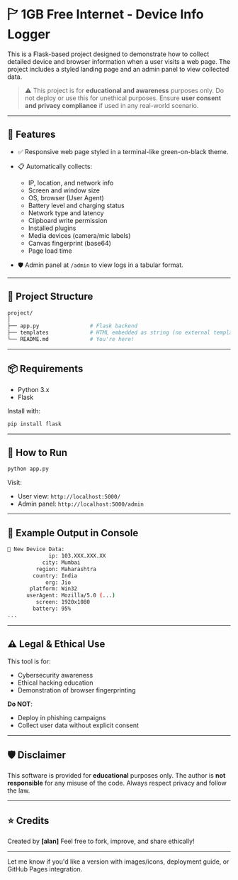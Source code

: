 
# 🏱 1GB Free Internet - Device Info Logger

This is a Flask-based project designed to demonstrate how to collect detailed device and browser information when a user visits a web page. The project includes a styled landing page and an admin panel to view collected data.

> ⚠️ This project is for **educational and awareness** purposes only. Do not deploy or use this for unethical purposes. Ensure **user consent and privacy compliance** if used in any real-world scenario.

---

## 🚀 Features

* ✅ Responsive web page styled in a terminal-like green-on-black theme.
* 📋 Automatically collects:

  * IP, location, and network info
  * Screen and window size
  * OS, browser (User Agent)
  * Battery level and charging status
  * Network type and latency
  * Clipboard write permission
  * Installed plugins
  * Media devices (camera/mic labels)
  * Canvas fingerprint (base64)
  * Page load time
* 🛡 Admin panel at `/admin` to view logs in a tabular format.

---

## 📂 Project Structure

```bash
project/
│
├── app.py                # Flask backend
├── templates             # HTML embedded as string (no external templates)
└── README.md             # You're here!
```

---


## 📦 Requirements

* Python 3.x
* Flask

Install with:

```bash
pip install flask
```

---

## 🔧 How to Run

```bash
python app.py
```

Visit:

* User view: `http://localhost:5000/`
* Admin panel: `http://localhost:5000/admin`

---

## 📜 Example Output in Console

```bash
🧠 New Device Data:
             ip: 103.XXX.XXX.XX
           city: Mumbai
         region: Maharashtra
        country: India
            org: Jio
       platform: Win32
      userAgent: Mozilla/5.0 (...)
         screen: 1920x1080
        battery: 95%
...
```

---

## ⚠️ Legal & Ethical Use

This tool is for:

* Cybersecurity awareness
* Ethical hacking education
* Demonstration of browser fingerprinting

**Do NOT**:

* Deploy in phishing campaigns
* Collect user data without explicit consent

---

## 🛡 Disclaimer

This software is provided for **educational** purposes only. The author is **not responsible** for any misuse of the code. Always respect privacy and follow the law.

---

## ⭐ Credits

Created by **\[alan]**
Feel free to fork, improve, and share ethically!

---

Let me know if you'd like a version with images/icons, deployment guide, or GitHub Pages integration.
